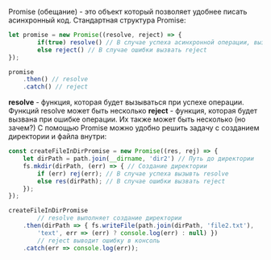 Promise (обещание) - это объект который позволяет удобнее писать асинхронный код. Стандартная структура Promise:
```jsx
let promise = new Promise((resolve, reject) => {
		if(true) resolve() // В случае успеха асинхронной операции, вызвать resolve
		else reject() // В случае ошибки вызвать reject
});

promise
	.then() // resolve
	.catch() // reject
```

**resolve** - функция, которая будет вызываться при успехе операции. Функций resolve может быть несколько
**reject** - функция, которая будет вызвана при ошибке операции. Их также может быть несколько (но зачем?)
С помощью Promise можно удобно решить задачу с созданием директории и файла внутри:
```jsx
const createFileInDirPromise = new Promise((res, rej) => {
    let dirPath = path.join(__dirname, 'dir2') // Путь до директории
    fs.mkdir(dirPath, (err) => { // Создание директории
        if (err) rej(err); // В случае успеха вызывть resolve
        else res(dirPath); // В случае ошибки вызвать reject
    });
});

createFileInDirPromise
		// resolve выполняет создание директории
    .then(dirPath => { fs.writeFile(path.join(dirPath, 'file2.txt'), 
		'text', err => (err) ? console.log(err) : null) }) 
		// reject выводит ошибку в консоль
    .catch(err => console.log(err)); 
```
